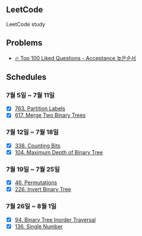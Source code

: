 ## LeetCode
LeetCode study

## Problems
* [🔥 Top 100 Liked Questions - Acceptance 높은순서](https://leetcode.com/problemset/all/?listId=79h8rn6&sort=DESCENDING&order=AC_RATE)

## Schedules

### 7월 5일 ~ 7월 11일
- [X] [763. Partition Labels](https://github.com/sangwoo0727/LeetCode/tree/main/partition-labels)
- [X] [617. Merge Two Binary Trees](https://github.com/sangwoo0727/LeetCode/tree/main/merge-two-binary-trees)

### 7월 12일 ~ 7월 18일
- [X] [338. Counting Bits](https://github.com/sangwoo0727/LeetCode/tree/main/counting-bits)
- [X] [104. Maximum Depth of Binary Tree](https://github.com/sangwoo0727/LeetCode/tree/main/maximum-depth-of-binary-tree)

### 7월 19일 ~ 7월 25일
- [X] [46. Permutations](https://github.com/sangwoo0727/LeetCode/tree/main/permutations)
- [X] [226. Invert Binary Tree](https://github.com/sangwoo0727/LeetCode/tree/main/invert-binary-tree)

### 7월 26일 ~ 8월 1일
- [X] [94. Binary Tree Inorder Traversal](https://github.com/sangwoo0727/LeetCode/tree/main/binary-tree-inorder-traversal)
- [X] [136. Single Number](https://github.com/sangwoo0727/LeetCode/tree/main/single-number)
